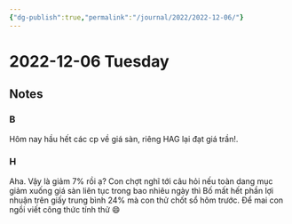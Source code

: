 ```yaml
---
{"dg-publish":true,"permalink":"/journal/2022/2022-12-06/"}
---
```


# 2022-12-06 Tuesday

## Notes

### B

Hôm nay hầu hết các cp về giá sàn, riêng HAG lại đạt giá trần!.

### H

Aha. Vậy là giảm 7% rồi ạ? Con chợt nghĩ tới câu hỏi nếu toàn dang mục giảm xuống giá sàn liên tục trong bao nhiêu ngày thì Bố mất hết phần lợi nhuận trên giấy trung bình 24% mà con thử chốt sổ hôm trước. Để mai con ngồi viết công thức tính thử 😄